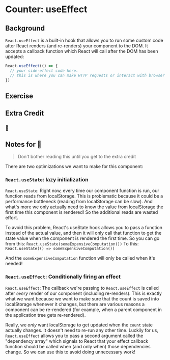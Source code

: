# Counter: useEffect

## Background

`React.useEffect` is a built-in hook that allows you to run some custom code
after React renders (and re-renders) your component to the DOM. It accepts a
callback function which React will call after the DOM has been updated:

```javascript
React.useEffect(() => {
  // your side-effect code here.
  // this is where you can make HTTP requests or interact with browser APIs.
})
```

## Exercise

## Extra Credit

### 💯

## Notes for 💯

> Don't bother reading this until you get to the extra credit

There are two optimizations we want to make for this component:

### `React.useState`: lazy initialization

`React.useState`: Right now, every time our component function is run, our
function reads from localStorage. This is problematic because it could be a
performance bottleneck (reading from localStorage can be slow). And what's more
we only actually need to know the value from localStorage the first time this
component is rendered! So the additional reads are wasted effort.

To avoid this problem, React's useState hook allows you to pass a function
instead of the actual value, and then it will only call that function to get the
state value when the component is rendered the first time. So you can go from
this: `React.useState(someExpensiveComputation())` To this:
`React.useState(() => someExpensiveComputation())`

And the `someExpensiveComputation` function will only be called when it's
needed!

### `React.useEffect`: Conditionally firing an effect

`React.useEffect`: The callback we're passing to `React.useEffect` is called
after _every_ render of our component (including re-renders). This is exactly
what we want because we want to make sure that the count is saved into
localStorage whenever it changes, but there are various reasons a component can
be re-rendered (for example, when a parent component in the application tree
gets re-rendered).

Really, we _only_ want localStorage to get updated when the `count` state
actually changes. It doesn't need to re-run any other time. Luckily for us,
`React.useEffect` allows you to pass a second argument called the "dependency
array" which signals to React that your effect callback function should be
called when (and only when) those dependencies change. So we can use this to
avoid doing unnecessary work!
